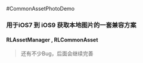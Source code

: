#CommonAssetPhotoDemo
### 用于iOS7 到 iOS9 获取本地图片的一套兼容方案
#### RLAssetManager , RLCommonAsset 

> 还有不少Bug，后面会继续完善